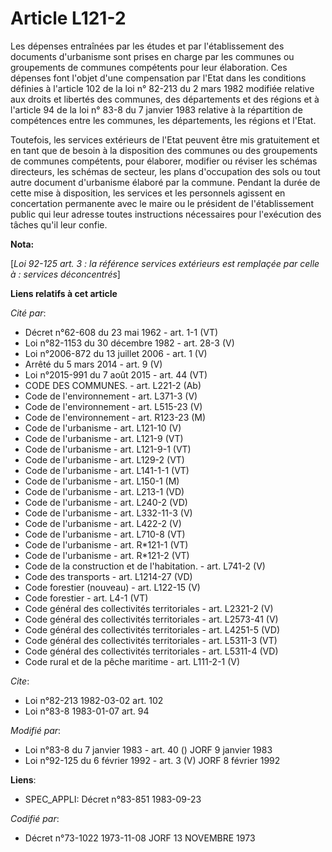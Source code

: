 # Article L121-2

Les dépenses entraînées par les études et par l'établissement des documents d'urbanisme sont prises en charge par les
communes ou groupements de communes compétents pour leur élaboration. Ces dépenses font l'objet d'une compensation par l'Etat
dans les conditions définies à l'article 102 de la loi n° 82-213 du 2 mars 1982 modifiée relative aux droits et libertés des
communes, des départements et des régions et à l'article 94 de la loi n° 83-8 du 7 janvier 1983 relative à la répartition de
compétences entre les communes, les départements, les régions et l'Etat. 

Toutefois, les services extérieurs de l'Etat peuvent être mis gratuitement et en tant que de besoin à la disposition des
communes ou des groupements de communes compétents, pour élaborer, modifier ou réviser les schémas directeurs, les schémas de
secteur, les plans d'occupation des sols ou tout autre document d'urbanisme élaboré par la commune. Pendant la durée de cette
mise à disposition, les services et les personnels agissent en concertation permanente avec le maire ou le président de
l'établissement public qui leur adresse toutes instructions nécessaires pour l'exécution des tâches qu'il leur confie.

**Nota:**

[*Loi 92-125 art. 3 : la référence services extérieurs est remplaçée par celle à : services déconcentrés*]

**Liens relatifs à cet article**

_Cité par_:

  - Décret n°62-608 du 23 mai 1962 - art. 1-1 (VT)
  - Loi n°82-1153 du 30 décembre 1982 - art. 28-3 (V)
  - Loi n°2006-872 du 13 juillet 2006 - art. 1 (V)
  - Arrêté du 5 mars 2014 - art. 9 (V)
  - Loi n°2015-991 du 7 août 2015 - art. 44 (VT)
  - CODE DES COMMUNES. - art. L221-2 (Ab)
  - Code de l'environnement - art. L371-3 (V)
  - Code de l'environnement - art. L515-23 (V)
  - Code de l'environnement - art. R123-23 (M)
  - Code de l'urbanisme - art. L121-10 (V)
  - Code de l'urbanisme - art. L121-9 (VT)
  - Code de l'urbanisme - art. L121-9-1 (VT)
  - Code de l'urbanisme - art. L129-2 (VT)
  - Code de l'urbanisme - art. L141-1-1 (VT)
  - Code de l'urbanisme - art. L150-1 (M)
  - Code de l'urbanisme - art. L213-1 (VD)
  - Code de l'urbanisme - art. L240-2 (VD)
  - Code de l'urbanisme - art. L332-11-3 (V)
  - Code de l'urbanisme - art. L422-2 (V)
  - Code de l'urbanisme - art. L710-8 (VT)
  - Code de l'urbanisme - art. R*121-1 (VT)
  - Code de l'urbanisme - art. R*121-2 (VT)
  - Code de la construction et de l'habitation. - art. L741-2 (V)
  - Code des transports - art. L1214-27 (VD)
  - Code forestier (nouveau) - art. L122-15 (V)
  - Code forestier - art. L4-1 (VT)
  - Code général des collectivités territoriales - art. L2321-2 (V)
  - Code général des collectivités territoriales - art. L2573-41 (V)
  - Code général des collectivités territoriales - art. L4251-5 (VD)
  - Code général des collectivités territoriales - art. L5311-3 (VT)
  - Code général des collectivités territoriales - art. L5311-4 (VD)
  - Code rural et de la pêche maritime - art. L111-2-1 (V)

_Cite_:

  - Loi n°82-213 1982-03-02 art. 102
  - Loi n°83-8 1983-01-07 art. 94

_Modifié par_:

  - Loi n°83-8 du 7 janvier 1983 - art. 40 () JORF 9 janvier 1983
  - Loi n°92-125 du 6 février 1992 - art. 3 (V) JORF 8 février 1992

**Liens**:

  - SPEC_APPLI: Décret n°83-851 1983-09-23

_Codifié par_:

  - Décret n°73-1022 1973-11-08 JORF 13 NOVEMBRE 1973
